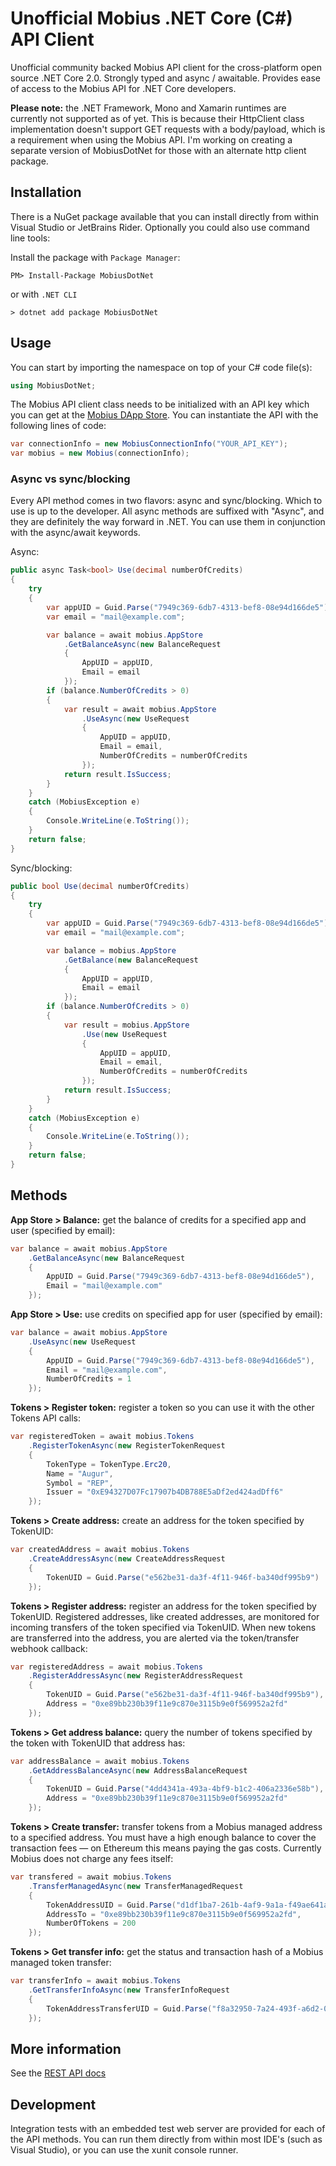 # Unofficial Mobius .NET Core (C#) API Client

Unofficial community backed Mobius API client for the cross-platform open source .NET Core 2.0. Strongly typed and async / awaitable. Provides ease of access to the Mobius API for .NET Core developers.

**Please note:**
the .NET Framework, Mono and Xamarin runtimes are currently not supported as of yet. This is because their HttpClient class implementation doesn't support GET requests with a body/payload, which is a requirement when using the Mobius API. I'm working on creating a separate version of MobiusDotNet for those with an alternate http client package.

## Installation

There is a NuGet package available that you can install directly from within Visual Studio or JetBrains Rider. Optionally you could also use command line tools:

Install the package with `Package Manager`:
```
PM> Install-Package MobiusDotNet
```
or with `.NET CLI`
```
> dotnet add package MobiusDotNet
```

## Usage

You can start by importing the namespace on top of your C# code file(s):
```csharp
using MobiusDotNet;
```

The Mobius API client class needs to be initialized with an API key which you can get at the [Mobius DApp Store](https://mobius.network/store/developer). You can instantiate the API with the following lines of code:
```csharp
var connectionInfo = new MobiusConnectionInfo("YOUR_API_KEY");
var mobius = new Mobius(connectionInfo);
```

### Async vs sync/blocking

Every API method comes in two flavors: async and sync/blocking. Which to use is up to the developer. All async methods are suffixed with "Async", and they are definitely the way forward in .NET. You can use them in conjunction with the async/await keywords.

Async:
```csharp
public async Task<bool> Use(decimal numberOfCredits)
{
    try
    {
        var appUID = Guid.Parse("7949c369-6db7-4313-bef8-08e94d166de5");
        var email = "mail@example.com";

        var balance = await mobius.AppStore
            .GetBalanceAsync(new BalanceRequest
            {
                AppUID = appUID,
                Email = email
            });
        if (balance.NumberOfCredits > 0)
        {
            var result = await mobius.AppStore
                .UseAsync(new UseRequest
                {
                    AppUID = appUID,
                    Email = email,
                    NumberOfCredits = numberOfCredits
                });
            return result.IsSuccess;
        }
    }
    catch (MobiusException e)
    {
        Console.WriteLine(e.ToString());
    }
    return false;
}
```

Sync/blocking:
```csharp
public bool Use(decimal numberOfCredits)
{
    try
    {
        var appUID = Guid.Parse("7949c369-6db7-4313-bef8-08e94d166de5");
        var email = "mail@example.com";

        var balance = mobius.AppStore
            .GetBalance(new BalanceRequest
            {
                AppUID = appUID,
                Email = email
            });
        if (balance.NumberOfCredits > 0)
        {
            var result = mobius.AppStore
                .Use(new UseRequest
                {
                    AppUID = appUID,
                    Email = email,
                    NumberOfCredits = numberOfCredits
                });
            return result.IsSuccess;
        }
    }
    catch (MobiusException e)
    {
        Console.WriteLine(e.ToString());
    }
    return false;
}
```


## Methods

**App Store > Balance:** get the balance of credits for a specified app and user (specified by email):
```csharp
var balance = await mobius.AppStore
    .GetBalanceAsync(new BalanceRequest
    {
        AppUID = Guid.Parse("7949c369-6db7-4313-bef8-08e94d166de5"),
        Email = "mail@example.com"
    });
```

**App Store > Use:** use credits on specified app for user (specified by email):
```csharp
var balance = await mobius.AppStore
    .UseAsync(new UseRequest
    {
        AppUID = Guid.Parse("7949c369-6db7-4313-bef8-08e94d166de5"),
        Email = "mail@example.com",
        NumberOfCredits = 1
    });
```

**Tokens > Register token:** register a token so you can use it with the other Tokens API calls:
```csharp
var registeredToken = await mobius.Tokens
    .RegisterTokenAsync(new RegisterTokenRequest
    {
        TokenType = TokenType.Erc20,
        Name = "Augur",
        Symbol = "REP",
        Issuer = "0xE94327D07Fc17907b4DB788E5aDf2ed424adDff6"
    });
```

**Tokens > Create address:** create an address for the token specified by TokenUID:
```csharp
var createdAddress = await mobius.Tokens
    .CreateAddressAsync(new CreateAddressRequest
    {
        TokenUID = Guid.Parse("e562be31-da3f-4f11-946f-ba340df995b9")
    });
```

**Tokens > Register address:** register an address for the token specified by TokenUID. Registered addresses, like created addresses, are monitored for incoming transfers of the token specified via TokenUID. When new tokens are transferred into the address, you are alerted via the token/transfer webhook callback:
```csharp
var registeredAddress = await mobius.Tokens
    .RegisterAddressAsync(new RegisterAddressRequest
    {
        TokenUID = Guid.Parse("e562be31-da3f-4f11-946f-ba340df995b9"),
        Address = "0xe89bb230b39f11e9c870e3115b9e0f569952a2fd"
    });
```

**Tokens > Get address balance:** query the number of tokens specified by the token with TokenUID that address has:
```csharp
var addressBalance = await mobius.Tokens
    .GetAddressBalanceAsync(new AddressBalanceRequest
    {
        TokenUID = Guid.Parse("4dd4341a-493a-4bf9-b1c2-406a2336e58b"),
        Address = "0xe89bb230b39f11e9c870e3115b9e0f569952a2fd"
    });
```

**Tokens > Create transfer:** transfer tokens from a Mobius managed address to a specified address. You must have a high enough balance to cover the transaction fees — on Ethereum this means paying the gas costs. Currently Mobius does not charge any fees itself:
```csharp
var transfered = await mobius.Tokens
    .TransferManagedAsync(new TransferManagedRequest
    {
        TokenAddressUID = Guid.Parse("d1df1ba7-261b-4af9-9a1a-f49ae641aa7a"),
        AddressTo = "0xe89bb230b39f11e9c870e3115b9e0f569952a2fd",
        NumberOfTokens = 200
    });
```

**Tokens > Get transfer info:** get the status and transaction hash of a Mobius managed token transfer:
```csharp
var transferInfo = await mobius.Tokens
    .GetTransferInfoAsync(new TransferInfoRequest
    {
        TokenAddressTransferUID = Guid.Parse("f8a32950-7a24-493f-a6d2-02d255f746b6")
    });
```

## More information

See the [REST API docs](https://mobius.network/docs/)

## Development

Integration tests with an embedded test web server are provided for each of the API methods. You can run them directly from within most IDE's (such as Visual Studio), or you can use the xunit console runner.